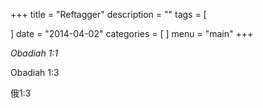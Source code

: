 +++
title = "Reftagger"
description = ""
tags = [

]
date = "2014-04-02"
categories = [
]
menu = "main"
+++

<cite class="ezraLinkifier" title="Obadiah 1:1">Obadiah 1:1</cite>


Obadiah 1:3

俄1:3

<script>
	var refTagger = {
		settings: {
			bibleVersion: "hlybblsmpshndtn" /*'KJV'*/
		}
	}; 

	(function(d, t) {
		var n=d.querySelector('[nonce]');
		refTagger.settings.nonce = n && (n.nonce||n.getAttribute('nonce'));
		var g = d.createElement(t), s = d.getElementsByTagName(t)[0];
		g.src = 'https://api.reftagger.com/v2/RefTagger.js';
		g.nonce = refTagger.settings.nonce;
		s.parentNode.insertBefore(g, s);
	}(document, 'script'));
</script>